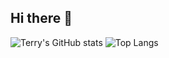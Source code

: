 ## Hi there 👋
![Terry's GitHub stats](https://github-readme-stats.vercel.app/api?username=KBowei)
![Top Langs](https://github-readme-stats.vercel.app/api/top-langs/?username=KBowei)
<!--
**KBowei/KBowei** is a ✨ _special_ ✨ repository because its `README.md` (this file) appears on your GitHub profile.

Here are some ideas to get you started:

- 🔭 I’m currently working on ...
- 🌱 I’m currently learning ...
- 👯 I’m looking to collaborate on ...
- 🤔 I’m looking for help with ...
- 💬 Ask me about ...
- 📫 How to reach me: ...
- 😄 Pronouns: ...
- ⚡ Fun fact: ...
-->
